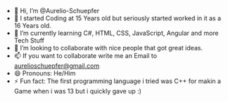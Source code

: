 - 👋 Hi, I’m @Aurelio-Schuepfer
- 👀 I started Coding at 15 Years old but seriously started worked in it as a 16 Years old.
- 🌱 I’m currently learning C#, HTML, CSS, JavaScript, Angular and more Tech Stuff
- 💞️ I’m looking to collaborate with nice people that got great ideas.
- 📫 If you want to collaborate write me an Email to aurelioschuepfer@gmail.com
- 😄 Pronouns: He/Him
- ⚡ Fun fact: The first programming language i tried was C++ for makin a Game when i was 13 but i quickly gave up :) 

